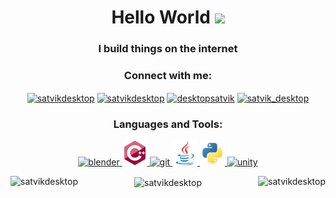 <h1 align="center">Hello World <img src="https://github.com/TheDudeThatCode/TheDudeThatCode/blob/master/Assets/Hi.gif" width="29px"> </h1>

<h3 align="center">I build things on the internet</h3>


<h3 align="center">Connect with me:</h3>
<p align="center">
<a href="https://codepen.io/satvikdesktop" target="blank"><img align="center" src="https://raw.githubusercontent.com/rahuldkjain/github-profile-readme-generator/master/src/images/icons/Social/codepen.svg" alt="satvikdesktop" height="30" width="40" /></a>
<a href="https://dev.to/satvikdesktop" target="blank"><img align="center" src="https://cdn.jsdelivr.net/npm/simple-icons@3.0.1/icons/dev-dot-to.svg" alt="satvikdesktop" height="30" width="40" /></a>
<a href="https://twitter.com/desktopsatvik" target="blank"><img align="center" src="https://raw.githubusercontent.com/rahuldkjain/github-profile-readme-generator/master/src/images/icons/Social/twitter.svg" alt="desktopsatvik" height="30" width="40" /></a>
<a href="https://instagram.com/satvik_desktop" target="blank"><img align="center" src="https://raw.githubusercontent.com/rahuldkjain/github-profile-readme-generator/master/src/images/icons/Social/instagram.svg" alt="satvik_desktop" height="30" width="40" /></a>
</p>
<div align="center">
<h3 align="center">Languages and Tools:</h3>
<p align="center"> <a href="https://www.blender.org/" target="_blank"> <img src="https://download.blender.org/branding/community/blender_community_badge_white.svg" alt="blender" width="40" height="40"/> </a> <a href="https://www.w3schools.com/cpp/" target="_blank"> <img src="https://raw.githubusercontent.com/devicons/devicon/master/icons/cplusplus/cplusplus-original.svg" alt="cplusplus" width="40" height="40"/> </a> <a href="https://git-scm.com/" target="_blank"> <img src="https://www.vectorlogo.zone/logos/git-scm/git-scm-icon.svg" alt="git" width="40" height="40"/> </a> <a href="https://www.java.com" target="_blank"> <img src="https://raw.githubusercontent.com/devicons/devicon/master/icons/java/java-original.svg" alt="java" width="40" height="40"/> </a> <a href="https://www.python.org" target="_blank"> <img src="https://raw.githubusercontent.com/devicons/devicon/master/icons/python/python-original.svg" alt="python" width="40" height="40"/> </a> <a href="https://unity.com/" target="_blank"> <img src="https://www.vectorlogo.zone/logos/unity3d/unity3d-icon.svg" alt="unity" width="40" height="40"/> </a> </p>

<p><img align="left" src="https://github-readme-stats.vercel.app/api/top-langs?username=satvikdesktop&show_icons=true&locale=en&layout=compact&theme=dark" alt="satvikdesktop" /></p>
<p><img align="right" src="https://github-readme-stats.vercel.app/api?username=satvikdesktop&show_icons=true&locale=en&theme=dark" alt="satvikdesktop" />
 </p>

 
 <p><img align="center" src="https://github-readme-streak-stats.herokuapp.com/?user=satvikdesktop&theme=dark" alt="satvikdesktop" /></p>

 </div>

